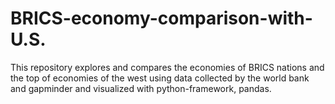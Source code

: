 # BRICS-economy-comparison-with-U.S.
This repository explores and compares the economies of BRICS nations and the top of economies of the west using data collected by the world bank and gapminder and visualized with python-framework, pandas. 

